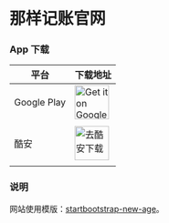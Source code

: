 # 那样记账官网

### App 下载

| 平台 | 下载地址 |
| ---- | ---- |
| Google Play | <a href='https://play.google.com/store/apps/details?id=me.bakumon.moneykeeper'><img alt='Get it on Google Play' src='../img/google-play-badge.svg' height="60"/>
</a> |
| 酷安 | <a href='https://www.coolapk.com/apk/me.bakumon.moneykeeper'><img alt='去酷安下载' src='../img/coolapk-badge.svg' height="60"/>
</a> |

### 说明

网站使用模版：[startbootstrap-new-age](https://github.com/BlackrockDigital/startbootstrap-new-age)。

